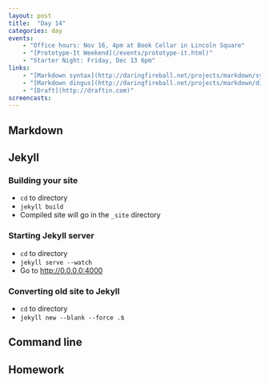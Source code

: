 ```yaml
---
layout: post
title:  "Day 14"
categories: day
events:
    - "Office hours: Nov 16, 4pm at Book Cellar in Lincoln Square"
    - "[Prototype-It Weekend](/events/prototype-it.html)"
    - "Starter Night: Friday, Dec 13 6pm"
links:
    - "[Markdown syntax](http://daringfireball.net/projects/markdown/syntax)"
    - "[Markdown dingus](http://daringfireball.net/projects/markdown/dingus)"
    - "[Draft](http://draftin.com)"
screencasts:
---
```


## Markdown

## Jekyll

### Building your site

- `cd` to directory
- `jekyll build`
- Compiled site will go in the `_site` directory

### Starting Jekyll server

- `cd` to directory
- `jekyll serve --watch`
- Go to http://0.0.0.0:4000

### Converting old site to Jekyll

- `cd` to directory
- `jekyll new --blank --force .`s

## Command line

## Homework
